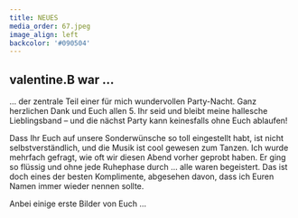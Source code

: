 ```yaml
---
title: NEUES
media_order: 67.jpeg
image_align: left
backcolor: '#090504'
---
```


## **valentine.B war …**

… der zentrale Teil einer für mich wundervollen Party-Nacht. Ganz herzlichen Dank und Euch allen 5. Ihr seid und bleibt meine hallesche Lieblingsband – und die nächst Party kann keinesfalls ohne Euch ablaufen!

Dass Ihr Euch auf unsere Sonderwünsche so toll eingestellt habt, ist nicht selbstverständlich, und die Musik ist cool gewesen zum Tanzen. Ich wurde mehrfach gefragt, wie oft wir diesen Abend vorher geprobt haben. Er ging so flüssig und ohne jede Ruhephase durch … alle waren begeistert. Das ist doch eines der besten Komplimente, abgesehen davon, dass ich Euren Namen immer wieder nennen sollte. 

Anbei einige erste Bilder von Euch … 




